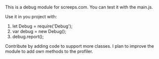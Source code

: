 This is a debug module for screeps.com.
You can test it with the main.js.

Use it in you project with:
1. let Debug = require('Debug');
2. var debug = new Debug();
3. debug.report();

Contribute by adding code to support more classes. I plan to improve the module to add own methods to the profiler.
